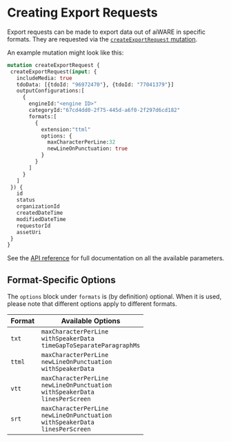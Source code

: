 # Creating Export Requests

Export requests can be made to export data out of aiWARE in specific formats.
They are requested via the [`createExportRequest` mutation](/apis/reference/mutation/?id=createexportrequest).

An example mutation might look like this:

```graphql
mutation createExportRequest {
 createExportRequest(input: {
   includeMedia: true
   tdoData: [{tdoId: "96972470"}, {tdoId: "77041379"}]
   outputConfigurations:[
     {
       engineId:"<engine ID>"
       categoryId:"67cd4dd0-2f75-445d-a6f0-2f297d6cd182"
       formats:[
         {
           extension:"ttml"
           options: {
             maxCharacterPerLine:32
             newLineOnPunctuation: true
           }
         }
       ]
     }
   ]
 }) {
   id
   status
   organizationId
   createdDateTime
   modifiedDateTime
   requestorId
   assetUri
 }
}
```

See the [API reference](https://api.veritone.com/v3/graphqldocs/createexportrequest.doc.html) for full documentation on all the available parameters.

## Format-Specific Options

The `options` block under `formats` is (by definition) optional. 
When it is used, please note that different options apply to different formats.

| Format | Available Options |
| ---- | ---- |
| `txt` | `maxCharacterPerLine`<br/>`withSpeakerData`<br/>`timeGapToSeparateParagraphMs` |
| `ttml` | `maxCharacterPerLine`<br/>`newLineOnPunctuation`<br/>`withSpeakerData` |
| `vtt` | `maxCharacterPerLine`<br/>`newLineOnPunctuation`<br/>`withSpeakerData`<br/>`linesPerScreen` |
| `srt` | `maxCharacterPerLine`<br/>`newLineOnPunctuation`<br/>`withSpeakerData`<br/>`linesPerScreen` |
